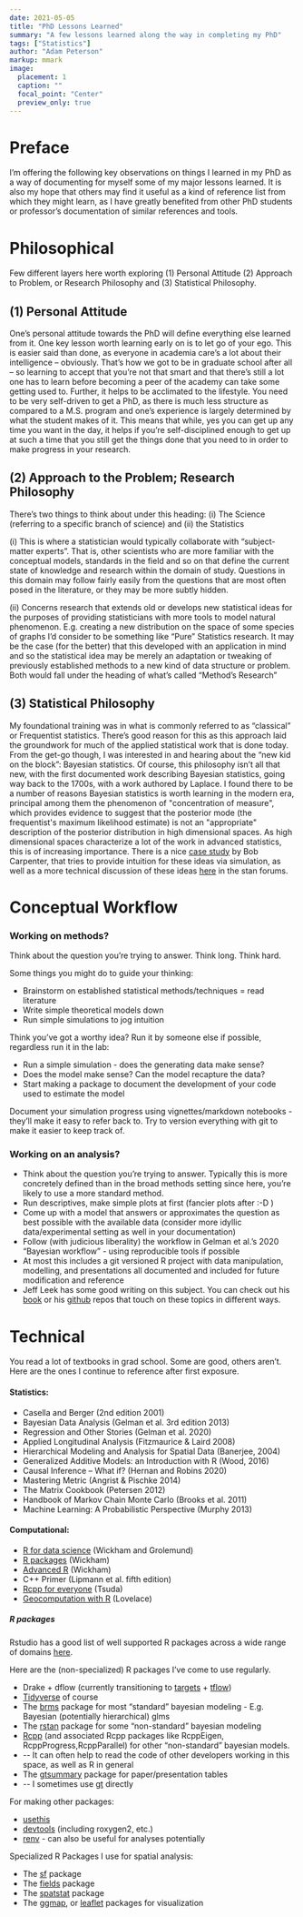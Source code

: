 ```yaml
---
date: 2021-05-05
title: "PhD Lessons Learned"
summary: "A few lessons learned along the way in completing my PhD"
tags: ["Statistics"]
author: "Adam Peterson"
markup: mmark
image:
  placement: 1
  caption: ""
  focal_point: "Center"
  preview_only: true 
---
```



# Preface

I’m offering the following key observations on things I learned in my PhD as a way of documenting for myself some of my major lessons learned. 
It is also my hope that others may find it useful as a kind of reference list from which they might learn, as I have greatly benefited from other PhD students or professor’s documentation of similar references and tools.


# Philosophical 

Few different layers here worth exploring
(1) Personal Attitude
(2) Approach to Problem, or Research Philosophy  and
(3) Statistical Philosophy.


## (1) Personal Attitude

One’s personal attitude towards the PhD will define everything else learned from it. One key lesson worth learning early on is to let go of your ego. 
This is easier said than done, as everyone in academia care’s a lot about their intelligence – obviously. 
That’s how we got to be in graduate school after all – so learning to accept that you’re not that smart and that there’s still a lot one has to learn before becoming a peer of the academy can take some getting used to.
Further, it helps to be acclimated to the lifestyle. You 
need to be very self-driven to get a PhD, as there is much less structure as compared to a M.S. program and one’s experience is largely determined by what the student makes of it.
This means that while, yes you can get up any time you want in the day, it helps if you’re self-disciplined enough to get up at such a time that you still get the things done that you need to in order to make progress in your research.


## (2) Approach to the Problem; Research Philosophy 

There’s two things to think about under this heading: (i) The Science (referring to a specific branch of science) and (ii) the Statistics

(i) This is where a statistician would typically collaborate with “subject-matter experts”. That is, other scientists who are more familiar with the conceptual models, standards in the field and so on that define the current state of knowledge and research within the domain of study. Questions in this domain may follow fairly easily from the questions that are most often posed in the literature, or they may be more subtly hidden.

(ii) Concerns research that extends old or develops new statistical ideas for the purposes of providing statisticians with more tools to model natural phenomenon. E.g. creating a new distribution on the space of some species of graphs I’d consider to be something like “Pure” Statistics research. It may be the case (for the better) that this developed with an application in mind and so the statistical idea may be merely an adaptation or tweaking of previously established methods to a new kind of data structure or problem. Both would fall under the heading of what’s called “Method’s Research”


## (3) Statistical Philosophy


My foundational training was in what is commonly referred to as “classical” or Frequentist statistics. 
There’s good reason for this as this approach laid the groundwork for much of the applied statistical work that is done today. 
From the get-go though, I was interested in and hearing about the “new kid on the block”: Bayesian statistics. 
Of course, this philosophy isn’t all that new, with the first documented work describing Bayesian statistics, going way back to the 1700s, with a work authored by Laplace. 
I found there to be a number of reasons Bayesian statistics is worth learning in the modern era, principal among them the phenomenon of "concentration of measure", which
provides evidence to suggest that the posterior mode (the frequentist's maximum likelihood estimate) is not an "appropriate" description of the posterior distribution in 
high dimensional spaces. As high dimensional spaces characterize a lot of the work in advanced statistics, this is of increasing importance. There is a nice [case study](https://mc-stan.org/users/documentation/case-studies/curse-dims.html) by Bob Carpenter,
that tries to provide intuition for these ideas via simulation, as well as a more technical discussion of these ideas [here](https://discourse.mc-stan.org/t/concentration-of-measure-and-typical-sets/2786) in the stan forums.


# Conceptual Workflow 


### Working on methods?

Think about the question you’re trying to answer. Think long. Think hard.

Some things you might do to guide your thinking:

* Brainstorm on established statistical methods/techniques = read literature
* Write simple theoretical models down
* Run simple simulations to jog intuition

Think you’ve got a worthy idea? Run it by someone else if possible, regardless run it in the lab:

 * Run a simple simulation - does the generating data make sense?
 * Does the model make sense? Can the model recapture the data?
 * Start making a package to document the development of your code used to estimate the model

Document your simulation progress using vignettes/markdown notebooks - they’ll make it easy to refer back to. Try to version everything with git to make it easier to keep track of.

### Working on an analysis?

* Think about the question you’re trying to answer. Typically this is more concretely defined than in the broad methods setting since here, you’re likely to use a more standard method.
* Run descriptives, make simple plots at first (fancier plots after :-D )
* Come up with a model that answers or approximates the question as best possible with the available data (consider more idyllic data/experimental setting as well in your documentation)
* Follow (with judicious liberality) the workflow in Gelman et al.’s 2020 “Bayesian workflow” - using reproducible tools if possible
 * At most this includes a git versioned R project with data manipulation, modelling, and presentations all documented and included for future modification and reference
 * Jeff Leek has some good writing on this subject. You can check out his [book](https://leanpub.com/modernscientist) or his [github](https://github.com/jtleek) repos that touch on these topics in different ways.


# Technical

You read a lot of textbooks in grad school. Some are good, others aren’t. Here are the ones I continue to reference after first exposure.


#### Statistics:

* Casella and Berger (2nd edition 2001)
* Bayesian Data Analysis (Gelman et al. 3rd edition 2013)
* Regression and Other Stories (Gelman et al. 2020)
* Applied Longitudinal Analysis (Fitzmaurice & Laird 2008)
* Hierarchical Modeling and Analysis for Spatial Data (Banerjee, 2004)
* Generalized Additive Models: an Introduction with R (Wood, 2016)
* Causal Inference – What if? (Hernan and Robins 2020)
* Mastering Metric (Angrist & Pischke 2014)
* The Matrix Cookbook (Petersen 2012)
* Handbook of Markov Chain Monte Carlo (Brooks et al. 2011)
* Machine Learning: A Probabilistic Perspective (Murphy 2013)


#### Computational:

* [R for data science](https://r4ds.had.co.nz/) (Wickham and Grolemund)
* [R packages](https://r-pkgs.org/) (Wickham)
* [Advanced R](https://adv-r.hadley.nz/)  (Wickham)
* C++ Primer (Lipmann et al. fifth edition)
* [Rcpp for everyone](https://teuder.github.io/rcpp4everyone_en/) (Tsuda)
* [Geocomputation with R](https://geocompr.robinlovelace.net/) (Lovelace)


##### R packages

Rstudio has a good list of well supported R packages across a wide range of domains [here](https://support.rstudio.com/hc/en-us/articles/201057987-Quick-list-of-useful-R-packages).

Here are the (non-specialized) R packages I’ve come to use regularly.

* Drake + dflow (currently transitioning to [targets](https://github.com/ropensci/targets) + [tflow](https://github.com/MilesMcBain/tflow))
* [Tidyverse](https://www.tidyverse.org/) of course
* The [brms](https://paul-buerkner.github.io/brms/) package for most “standard” bayesian modeling - E.g. Bayesian (potentially hierarchical) glms
* The [rstan](https://mc-stan.org/users/interfaces/rstan) package for some “non-standard” bayesian modeling
* [Rcpp](https://rcpp.org) (and associated Rcpp packages like RcppEigen, RcppProgress,RcppParallel) for other “non-standard” bayesian models. 
* -- It can often help to read the code of other developers working in this space, as well as R in general
* The [gtsummary](http://www.danieldsjoberg.com/gtsummary/) package for paper/presentation tables
* -- I sometimes use [gt](https://gt.rstudio.com/) directly

For making other packages:
* [usethis](https://usethis.r-lib.org/)
* [devtools](https://devtools.r-lib.org/) (including roxygen2, etc.)
* [renv](https://rstudio.github.io/renv/articles/renv.html) - can also be useful for analyses potentially



Specialized R Packages I use for spatial analysis:

* The [sf](https://r-spatial.github.io/sf/) package
* The [fields](https://github.com/NCAR/fields) package
* The [spatstat](http://spatstat.org/) package
* The [ggmap](https://github.com/dkahle/ggmap), or [leaflet](https://rstudio.github.io/leaflet/) packages for visualization
